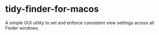 # tidy-finder-for-macos
A simple GUI utility to set and enforce consistent view settings across all Finder windows.
